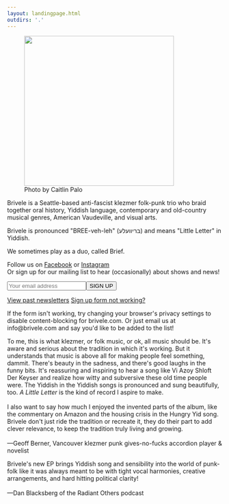 ```yaml
---
layout: landingpage.html
outdirs: '.'
---
```

<div id='blurb' class='clearfix'>
<figure><img id='' src='../images/bandpix/lowfi/sketch3 small.png' width='350px'><figcaption>Photo by Caitlin Palo</figcaption></figure>
<!--<p class='follow' style='font-size:1.2em;'>Our EP, <i><a href='https://brivele.bandcamp.com/releases'>A Little Letter,</a></i> is out now!</p>-->
<p>Brivele is a Seattle-based anti-fascist klezmer folk-punk trio who braid together oral history, Yiddish language, contemporary and old-country musical genres, American Vaudeville, and visual arts.</p>
<p>Brivele is pronounced "BREE-veh-leh" (בריוועלע) and means "Little Letter" in Yiddish.</p>
<p>We sometimes play as a duo, called Brief.</p>
</div>
<!--<div class="reviews"><p><span class="follow" style="font-size:1.4em;">Call for Submissions: The Antifa Kugelbook</span><br/><br/>We need your help! This cookbook will have recipes for actual food in it (eg, kugel). It will also have your instructions and stories about cooking up other types of mayhem, music, and community. Written, drawn, and collaged submissions are all on point. We want this to be a collection of little letters that we send to each other as part of the making of the revolution!<br/><br/><b><span class="follow">Submit your ideas via email: info (at) brivele( dot) com by August 1st, 2020.</span></b><br/><br/>The book will be printed zine-style and sold at our shows and on Bandcamp for a sliding scale starting at the cost of printing. If we include your submission, we'll credit you in the book and send you 2 free copies.<br/><br/><b>Some ideas:</b><br/><b>Food</b> ~ kugel, borsht, babka, fermentation, foraging<br/><b>Activisting</b> ~ wheatpasting, stenciling, neighborhood beautification, organizing your neighbors, organizing your workplace, direct action, lockdowns<br/><b>Music</b> ~ how to play an instrument, how to start a band, how to organize/book a show</p></div>-->

<!-- Begin Mailchimp Signup Form -->
<div id='mailinglistsignup'>
<link href="//cdn-images.mailchimp.com/embedcode/classic-10_7.css" rel="stylesheet" type="text/css">
<div id="mc_anchor"></div>
<div id="mc_embed_signup">
<form action="https://brivele.us19.list-manage.com/subscribe/post?u=0eba332778a4c9bc308cd72b1&amp;id=cb8f6ec040" method="post" id="mc-embedded-subscribe-form" name="mc-embedded-subscribe-form" class="validate" target="_blank" novalidate>
<div id="mc_embed_signup_scroll">
<p class='follow'>Follow us on <a href='https://www.facebook.com/brivele/'>Facebook</a> or <a href='https://www.instagram.com/brivelemusic/'>Instagram</a><br/>Or sign up for our mailing list to hear (occasionally) about shows and news!</p>
<div class="mc-field-group">
<input type="email" value="" name="EMAIL" class="required email" id="mce-EMAIL" placeholder="Your email address"><input type="submit" value="SIGN UP" name="subscribe" id="mc-embedded-subscribe" class="button">
<p class='signupdetails'><a href="https://us19.campaign-archive.com/home/?u=0eba332778a4c9bc308cd72b1&id=cb8f6ec040" title="View past emails">View past newsletters</a>
<a id='showhelpsignup' href='javascript:;'>Sign up form not working?</a><div id='helpsignup'>If the form isn't working, try changing your browser's privacy settings to disable content-blocking for brivele.com. Or just email us at info@brivele.com and say you'd like to be added to the list!</div>
</p>
	<div id="mce-responses" class="clear">
		<div class="response" id="mce-error-response" style="display:none"></div>
		<div class="response" id="mce-success-response" style="display:none"></div>
	<script type='text/javascript' src='//s3.amazonaws.com/downloads.mailchimp.com/js/mc-validate.js'></script>
	<script type='text/javascript' src='../js/mailchimpscript.js'></script>
	</div>    <!-- real people should not fill this in and expect good things - do not remove this or risk form bot signups-->
    <div style="position: absolute; left: -5000px;" aria-hidden="true">
    <input type="text" name="b_0eba332778a4c9bc308cd72b1_cb8f6ec040" tabindex="-1" value="">
    </div>
</div>
</div>
</form>
</div>
</div><!--End mc_embed_signup-->
<div class='reviews'>
<p>To me, this is what klezmer, or folk music, or ok, all music should be. It's aware and serious about the tradition in which it's working. But it understands that music is above all for making people feel something, dammit. There's beauty in the sadness, and there's good laughs in the funny bits. It's reassuring and inspiring to hear a song like Vi Azoy Shloft Der Keyser and realize how witty and subversive these old time people were. The Yiddish in the Yiddish songs is pronounced and sung beautifully, too. <span style='font-style:italic'>A Little Letter</span> is the kind of record I aspire to make.<br/><br/>I also want to say how much I enjoyed the invented parts of the album, like the commentary on Amazon and the housing crisis in the Hungry Yid song. Brivele don't just ride the tradition or recreate it, they do their part to add clever relevance, to keep the tradition truly living and growing.<br/><br/>
<span class='reviewer'>&mdash;Geoff Berner, Vancouver klezmer punk gives-no-fucks accordion player &amp; novelist</span>
</p>
<p>
Brivele's new EP brings Yiddish song and sensibility into the world of punk-folk like it was always meant to be with tight vocal harmonies, creative arrangements, and hard hitting political clarity!<br/><br/>
<span class='reviewer'>&mdash;Dan Blacksberg of the <span style='font-style:normal'>Radiant Others</span> podcast</span>
</p>
</div>